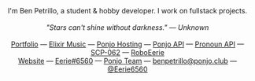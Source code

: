 <div align="center">
  I'm Ben Petrillo, a student & hobby developer. I work on fullstack projects.
</div>

<br>

<div align="center">
  <i>"Stars can't shine without darkness." — Unknown</i>
</div>

<br>

<div align="center">
  <a href="https://benpetrillo.dev">Portfolio</a> —
  <a href="https://ponjo.club/elixir">Elixir Music</a> —
  <a href="https://app.ponjo.club/hosting">Ponjo Hosting</a> —
  <a href="https://app.ponjo.club">Ponjo API</a> —
  <a href="https://pronoun.space">Pronoun API</a> —
  <a href="https://ponjo.club/scp-062">SCP-062</a> —
  <a href="https://ponjo.club/roboeerie">RoboEerie</a>
</div>

<div align="center">
  <a href="https://benpetrillo.dev">Website</a> —
  <a href="https://discordapp.com/users/460177285954142208">Eerie#6560</a> —
  <a href="https://ponjo.club">Ponjo Team</a> —
  <a href="mailto:benpetrillo@ponjo.club">benpetrillo@ponjo.club</a> —
  <a href="https://twitter.com/Eerie6560">@Eerie6560</a>
</div>
